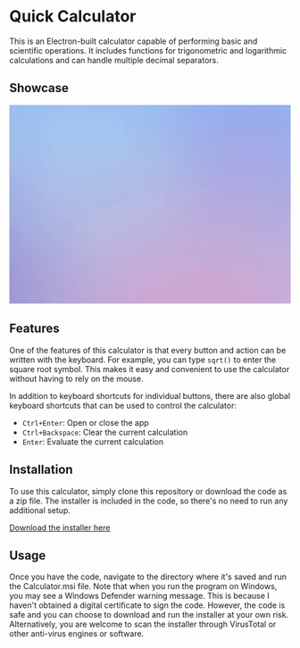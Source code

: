 # Quick Calculator
This is an Electron-built calculator capable of performing basic and scientific operations. It includes functions for trigonometric and logarithmic calculations and can handle multiple decimal separators. 

## Showcase
![](https://github.com/kochjar/Calculator-Installer/blob/main/Calculator.gif)

## Features
One of the features of this calculator is that every button and action can be written with the keyboard. For example, you can type `sqrt()` to enter the square root symbol. This makes it easy and convenient to use the calculator without having to rely on the mouse.

In addition to keyboard shortcuts for individual buttons, there are also global keyboard shortcuts that can be used to control the calculator:

-   `Ctrl+Enter`: Open or close the app
-   `Ctrl+Backspace`: Clear the current calculation
-   `Enter`: Evaluate the current calculation

## Installation
To use this calculator, simply clone this repository or download the code as a zip file. The installer is included in the code, so there's no need to run any additional setup.

[Download the installer here](https://github.com/kochjar/Calculator-Installer/raw/main/Calculator.msi)


## Usage
Once you have the code, navigate to the directory where it's saved and run the Calculator.msi file. Note that when you run the program on Windows, you may see a Windows Defender warning message. This is because I haven't obtained a digital certificate to sign the code. However, the code is safe and you can choose to download and run the installer at your own risk. Alternatively, you are welcome to scan the installer through VirusTotal or other anti-virus engines or software. 
